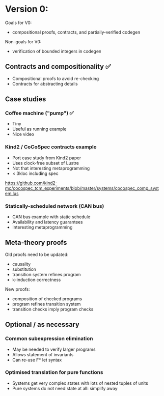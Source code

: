 # Version 0:
Goals for V0:
* compositional proofs, contracts, and partially-verified codegen

Non-goals for V0:
* verification of bounded integers in codegen

## Contracts and compositionality ✅
* Compositional proofs to avoid re-checking
* Contracts for abstracting details

## Case studies
### Coffee machine ("pump") ✅
* Tiny
* Useful as running example
* Nice video

### Kind2 / CoCoSpec contracts example
* Port case study from Kind2 paper
* Uses clock-free subset of Lustre
* Not that interesting metaprogramming
* < 3kloc including spec

https://github.com/kind2-mc/cocospec_tcm_experiments/blob/master/systems/cocospec_comp_system.lus

### Statically-scheduled network (CAN bus)
* CAN bus example with static schedule
* Availability and latency guarantees
* Interesting metaprogramming

## Meta-theory proofs
Old proofs need to be updated:
* causality
* substitution
* transition system refines program
* k-induction correctness

New proofs:
* composition of checked programs
* program refines transition system
* transition checks imply program checks

## Optional / as necessary

### Common subexpression elimination
* May be needed to verify larger programs
* Allows statement of invariants
* Can re-use F* let syntax

### Optimised translation for pure functions
* Systems get very complex states with lots of nested tuples of units
* Pure systems do not need state at all: simplify away
